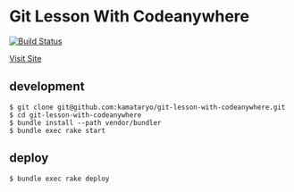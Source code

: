 # Git Lesson With Codeanywhere

[![Build Status](https://travis-ci.org/kamataryo/git-lesson-with-codeanywhere.svg?branch=master)](https://travis-ci.org/kamataryo/git-lesson-with-codeanywhere)

[Visit Site](https://kamataryo.github.io/git-lesson-with-codeanywhere/)

## development

```shell
$ git clone git@github.com:kamataryo/git-lesson-with-codeanywhere.git
$ cd git-lesson-with-codeanywhere
$ bundle install --path vendor/bundler
$ bundle exec rake start
```

## deploy

```shell
$ bundle exec rake deploy
```
